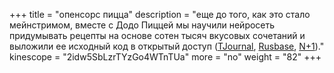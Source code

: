 +++
title = "опенсорс пицца"
description = "еще до того, как это стало мейнстримом, вместе с Додо Пиццей мы научили нейросеть придумывать рецепты на основе сотен тысяч вкусовых сочетаний и выложили ее исходный код в открытый доступ ([TJournal](https://web.archive.org/web/20191009080447/https://tjournal.ru/tech/120179-dodo-picca-sozdala-piccu-s-pomoshchyu-neyrosetey-i-opublikovala-ishodnyy-kod-v-otkrytom-dostupe), [Rusbase](https://web.archive.org/web/20191008210146/https://rb.ru/story/dodo-pizza-ai/), [N+1](https://web.archive.org/web/20200724205203/https://vk.com/wall-91933860_264687))."
kinescope = "2idw5SbLzrTYzGo4WTnTUa"
more = "no"
weight = "82"
+++